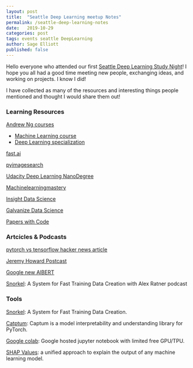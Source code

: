 ```yaml
---
layout: post
title:  "Seattle Deep Learning meetup Notes"
permalink: /seattle-deep-learning-notes
date:   2019-10-29
categories: post
tags: events seattle DeepLearning
author: Sage Elliott
published: false
---
```


Hello everyone who attended our first [Seattle Deep Learning Study Night](https://www.meetup.com/Seattle-Deep-Learning/)! I hope you all had a good time meeting new people, exchanging ideas, and working on projects. I know I did!

I have collected as many of the resources and interesting things people mentioned and thought I would share them out!

### Learning Resources

[Andrew Ng courses](https://www.coursera.org/instructor/andrewng)

- [Machine Learning course](https://www.coursera.org/learn/machine-learning)
- [Deep Learning specialization](https://www.deeplearning.ai/deep-learning-specialization/)

[fast.ai](http://fast.ai)

[pyimagesearch](https://www.pyimagesearch.com/)

[Udacity Deep Learning NanoDegree](https://www.udacity.com/course/deep-learning-nanodegree--nd101)

[Machinelearningmastery](https://machinelearningmastery.com/)

[Insight Data Science](https://www.insightdatascience.com/)

[Galvanize Data Science](http://bit.ly/seadatascience)

[Papers with Code](https://paperswithcode.com/)



### Artcicles & Podcasts


[pytorch vs tensorflow hacker news article](https://news.ycombinator.com/item?id=21216200)

[Jeremy Howard Postcast](https://www.youtube.com/watch?v=J6XcP4JOHmk)


[Google new AlBERT](https://medium.com/syncedreview/googles-albert-is-a-leaner-bert-achieves-sota-on-3-nlp-benchmarks-f64466dd583)

[Snorkel](https://twimlai.com/twiml-talk-270-snorkel-a-system-for-fast-training-data-creation-with-alex-ratner/): A System for Fast Training Data Creation with Alex Ratner podcast



### Tools

[Snorkel](https://hazyresearch.github.io/snorkel/): A System for Fast Training Data Creation.

[Catptum](https://github.com/pytorch/captum): Captum is a model interpretability and understanding library for PyTorch.

[Google colab](https://colab.research.google.com/): Google hosted jupyter notebook with limited free GPU/TPU.

[SHAP Values](https://github.com/slundberg/shap): a unified approach to explain the output of any machine learning model.

